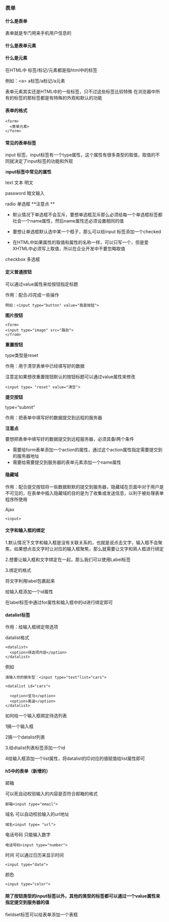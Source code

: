 ### 表单

#### 什么是表单

表单就是专门用来手机用户信息的

#### 什么是表单元素

#### 什么是元素

在HTML中 标签/标记/元素都是指html中的标签

例如：&lt;a&gt; a标签/a标记/a元素

表单元素其实还是HTML中的一些标签，只不过这些标签比较特殊  在浏览器中所有的标签的那标签都是有特殊的外观和默认的功能

#### 表单的格式

```
<form>
  <表单元素>
</form>
```

#### 常见的表单标签

input 标签，input标签有一个type属性，这个属性有很多类型的取值，取值的不同就决定了input标签的功能和外观

i**nput标签中常见的属性**

text 文本  明文

password 暗文输入

radio  单选框  **注意点 **

* 默认情况下单选框不会互斥，要想单选框互斥那么必须给每一个单选框标签都社会一个name属性，然后name属性还必须设置相同的值

* 要想让单选框默认选中某一个框子，那么可以给input 标签添加一个checked

* 在HTML中如果属性的取值和属性的名称一样，可以只写一个，但是爱XHTML中必须写上取值，所以在企业开发中不要忽略取值

checkbox  多选框

#### 定义普通按钮

可以通过value属性来给按钮指定标题

作用：配合JS完成一些操作

```
例如：<input type="button" value="我是按钮">
```

**图片按钮**

```
<form>
<input type="image" src="路劲">
</from>
```

**重置按钮**

type类型是reset

作用：用于清空表单中已经填写好的数据

注意定如果想改重置按钮默认的按钮标题可以通过value属性来修改

```
<input type= "reset" value="清空">
```

**提交按钮**

type=“submit”

作用：把表单中填写好的数据提交到远程的服务器

**注意点**

要想把表单中填写好的数据提交到远程服务器，必须具备l两个条件

* 需要给form表单添加一个action的属性，通过这个action属性指定需要提交到的服务器地址
* 需要给需要提交到服务器的表单元素添加一个name属性

#### 隐藏域

作用：配合提交按钮将一些数据默默的提交到服务器，隐藏域在页面中对于用户是不可见的，在表单中插入隐藏域的目的是为了收集或发送信息，以利于被处理表单程序所使用

Ajax

```
<input>
```

#### 文字和输入框的绑定

1.默认情况下文字和输入框是没有关联关系的，也就是说点击文字，输入框不会聚焦，如果想点击文字时让对应的输入框聚焦，那么就需要让文字和熟人框进行绑定

2.想要让输入框和文字绑定在一起，那么我们可以使用Label标签

3.绑定的格式

将文字利用label包裹起来

给输入框添加一个id属性

在label标签中通过for属性和输入框中的id进行绑定即可

#### datalist标签

作用：给输入框绑定带选项

datalist格式

```
<datalist>
  <option>待选项内容</option>
</datalist>
```

例如

```
请输入你的额车型：<input type="text"list="cars">

<datalist id="cars">

  <option>宝马</option>
  <option>奥迪</option>
</datalist>
```

如何给一个输入框绑定待选列表

1搞一个输入框

2搞一个datalist列表

3.给dtalist列表标签添加一个id

4给输入框添加一个list属性，将datalist的ID对应的值赋值给list属性即可

#### h5中的表单（新增的）

邮箱

可以死自动校验输入的内容是否符合邮箱的格式

```
邮箱<input type="email">
```

域名  可以自动校验输入的url地址

```
域名<input type= "url">
```

电话号码  只能输入数字

```
电话号码<input type="number">
```

时间  可以通过日历来显示时间

```
<input type="date">
```

颜色

```
<input type="color">
```

#### 除了按钮类型的input标签以外，其他的类型的标签都可以通过一个value属性来指定提交到服务器的值

fieldset标签可以给表单添加一个表框

